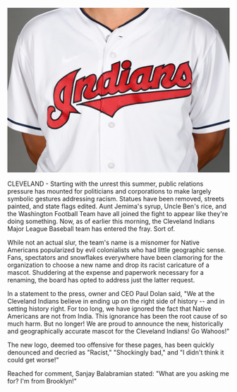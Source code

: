 <!---                                                                                                                                                                                                               
--- !Metadata
slug: cleveland
title: New Cleveland Mascot More Geographically Accurate, Racist
description: ""
show_on_home_page: true
filename: Cleveland
--->

![Cleveland Indians jersey](assets/cleveland.jpg)

CLEVELAND - Starting with the unrest this summer, public relations pressure has mounted for politicians and corporations to make largely symbolic gestures addressing racism. Statues have been removed, streets painted, and state flags edited. Aunt Jemima's syrup, Uncle Ben's rice, and the Washington Football Team have all joined the fight to appear like they're doing something. Now, as of earlier this morning, the Cleveland Indians Major League Baseball team has entered the fray. Sort of.

While not an actual slur, the team's name is a misnomer for Native Americans popularized by evil colonialists who had little geographic sense. Fans, spectators and snowflakes everywhere have been clamoring for the organization to choose a new name and drop its racist caricature of a mascot. Shuddering at the expense and paperwork necessary for a renaming, the board has opted to address just the latter request.

In a statement to the press, owner and CEO Paul Dolan said, "We at the Cleveland Indians believe in ending up on the right side of history -- and in setting history right. For too long, we have ignored the fact that Native Americans are not from India. This ignorance has been the root cause of so much harm. But no longer! We are proud to announce the new, historically and geographically accurate mascot for the Cleveland Indians! Go Wahoos!"

The new logo, deemed too offensive for these pages, has been quickly denounced and decried as "Racist," "Shockingly bad," and "I didn't think it could get worse!"

Reached for comment, Sanjay Balabramian stated: "What are you asking me for? I'm from Brooklyn!"
